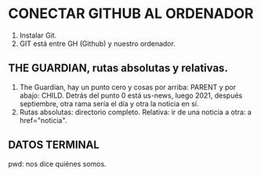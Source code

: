 # CONECTAR GITHUB AL ORDENADOR

1. Instalar Git. 
2. GIT está entre GH (Github) y nuestro ordenador. 


## THE GUARDIAN, rutas absolutas y relativas.

1. The Guardian, hay un punto cero y cosas por arriba: PARENT y por abajo: CHILD. Detrás del punto 0 está us-news, luego 2021, después septiembre, otra rama sería el día y otra la noticia en sí.
2. Rutas absolutas: directorio completo. Relativa: ir de una noticia a otra: a href="noticia". 

## DATOS TERMINAL

pwd: nos dice quiénes somos. 
